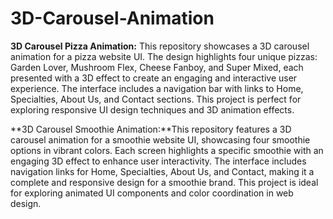 # 3D-Carousel-Animation
**3D Carousel Pizza Animation:** This repository showcases a 3D carousel animation for a pizza website UI. The design highlights four unique pizzas: Garden Lover, Mushroom Flex, Cheese Fanboy, and Super Mixed, each presented with a 3D effect to create an engaging and interactive user experience. The interface includes a navigation bar with links to Home, Specialties, About Us, and Contact sections. This project is perfect for exploring responsive UI design techniques and 3D animation effects. 

**3D Carousel Smoothie Animation:**This repository features a 3D carousel animation for a smoothie website UI, showcasing four smoothie options in vibrant colors. Each screen highlights a specific smoothie with an engaging 3D effect to enhance user interactivity. The interface includes navigation links for Home, Specialties, About Us, and Contact, making it a complete and responsive design for a smoothie brand. This project is ideal for exploring animated UI components and color coordination in web design.
